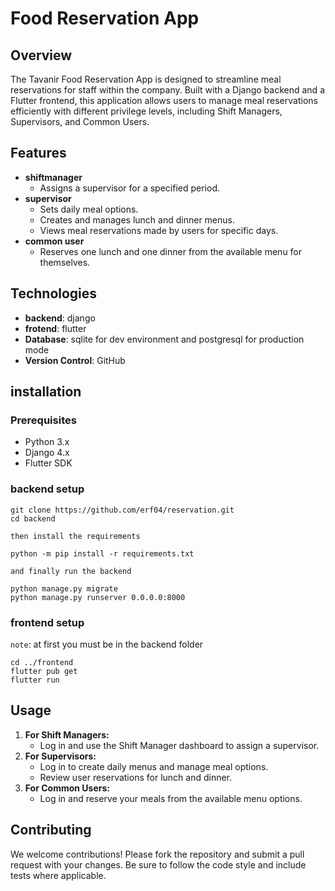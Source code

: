 # Food Reservation App
## Overview
The Tavanir Food Reservation App is designed to streamline meal reservations for staff within the company. Built with a Django backend and a Flutter frontend, this application allows users to manage meal reservations efficiently with different privilege levels, including Shift Managers, Supervisors, and Common Users.

## Features
* **shiftmanager**
    - Assigns a supervisor for a specified period.
* **supervisor**
  - Sets daily meal options.
  - Creates and manages lunch and dinner menus.
  - Views meal reservations made by users for specific days.
* **common user**
  - Reserves one lunch and one dinner from the available menu for themselves.
 
## Technologies
* **backend**: django
* **frotend**: flutter
* **Database**: sqlite for dev environment and postgresql for production mode
* **Version Control**: GitHub

## installation
### **Prerequisites**
* Python 3.x
* Django 4.x
* Flutter SDK

### backend setup
```
git clone https://github.com/erf04/reservation.git
cd backend
```
`then install the requirements`
```
python -m pip install -r requirements.txt
```
`and finally run the backend`
```
python manage.py migrate
python manage.py runserver 0.0.0.0:8000
```

### frontend setup
`note`: at first you must be in the backend folder
```
cd ../frontend
flutter pub get
flutter run
```
## Usage 
1. **For Shift Managers:**
   * Log in and use the Shift Manager dashboard to assign a supervisor.
2. **For Supervisors:**
   * Log in to create daily menus and manage meal options.
   * Review user reservations for lunch and dinner.
3. **For Common Users:**
   * Log in and reserve your meals from the available menu options.

## Contributing
We welcome contributions! Please fork the repository and submit a pull request with your changes. Be sure to follow the code style and include tests where applicable.




